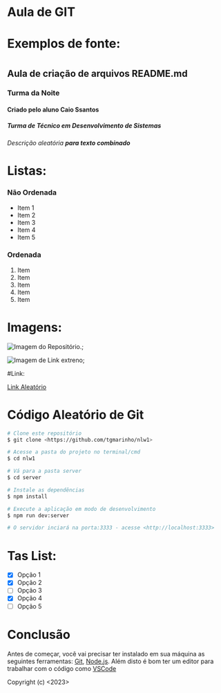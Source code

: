 # Aula de GIT

# Exemplos de fonte:
<h1 align="center">
  
  ## Aula de criação de arquivos README.md
  
  ### Turma da Noite
  
  #### Criado pelo aluno **Caio Ssantos**
  
  ##### Turma de *Técnico em Desenvolvimento de Sistemas*
  
  ###### _Descrição aleatória **para texto combinado**_
</h1>

# Listas:
### Não Ordenada
* Item 1
* Item 2
* Item 3
* Item 4
* Item 5
### Ordenada
1. Item
2. Item
3. Item
4. Item
5. Item

# Imagens:
![Imagem do Repositório.](C;/Users/181610081/Desktop/git/Projeto/IMG_20201219_135315_1);

![Imagem de Link extreno]([https://www.instagram.com/p/CuuK9PuOaHf/?next=%2Fsantos.c410%2F&img_index=1](https://p2.trrsf.com/image/fget/cf/774/0/images.terra.com/2023/11/24/1527502278-golden-retriever.jpg));

#Link:

[Link Aleatório](https://www.instagram.com/p/CuuK9PuOaHf/?next=%2Fsantos.c410%2F&img_index=1)

# Código Aleatório de Git

```bash
# Clone este repositório
$ git clone <https://github.com/tgmarinho/nlw1>

# Acesse a pasta do projeto no terminal/cmd
$ cd nlw1

# Vá para a pasta server
$ cd server

# Instale as dependências
$ npm install

# Execute a aplicação em modo de desenvolvimento
$ npm run dev:server

# O servidor inciará na porta:3333 - acesse <http://localhost:3333>
```

# Tas List:

- [x] Opção 1
- [x] Opção 2
- [ ] Opção 3
- [x] Opção 4
- [ ] Opção 5

# Conclusão

Antes de começar, você vai precisar ter instalado em sua máquina as seguintes ferramentas:
[Git](https://git-scm.com), [Node.js](https://nodejs.org/en/). 
Além disto é bom ter um editor para trabalhar com o código como [VSCode](https://code.visualstudio.com/)



Copyright (c) <2023> <Caio Santos>


